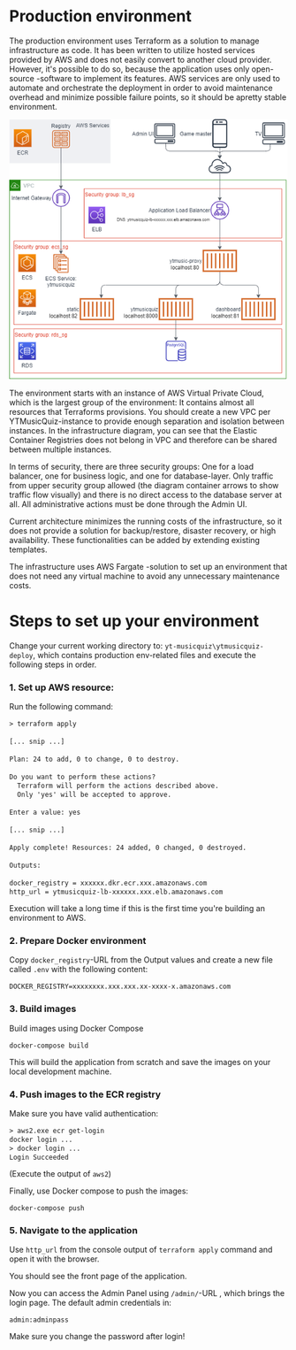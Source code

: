 # Production environment

The production environment uses Terraform as a solution to manage infrastructure as code. It has been written to utilize hosted services provided by AWS and does not easily convert to another cloud provider. However, it's possible to do so, because the application uses only open-source -software to implement its features. AWS services are only used to automate and orchestrate the deployment in order to avoid maintenance overhead and minimize possible failure points, so it should be apretty stable environment.

![AWS infrastructure](aws_infra.png)

The environment starts with an instance of AWS Virtual Private Cloud, which is the largest group of the environment: It contains almost all resources that Terraforms provisions. You should create a new VPC per YTMusicQuiz-instance to provide enough separation and isolation between instances. In the infrastructure diagram, you can see that the Elastic Container Registries does not belong in VPC and therefore can be shared between multiple instances.

In terms of security, there are three security groups: One for a load balancer, one for business logic, and one for database-layer. Only traffic from upper security group allowed (the diagram container arrows to show traffic flow visually) and there is no direct access to the database server at all. All administrative actions must be done through the Admin UI.

Current architecture minimizes the running costs of the infrastructure, so it does not provide a solution for backup/restore, disaster recovery, or high availability. These functionalities can be added by extending existing templates.

The infrastructure uses AWS Fargate -solution to set up an environment that does not need any virtual machine to avoid any unnecessary maintenance costs.

# Steps to set up your environment

Change your current working directory to: `yt-musicquiz\ytmusicquiz-deploy`, which contains production env-related files and execute the following steps in order.

### 1. Set up AWS resource:

Run the following command:

    > terraform apply

    [... snip ...]

    Plan: 24 to add, 0 to change, 0 to destroy.

    Do you want to perform these actions?
      Terraform will perform the actions described above.
      Only 'yes' will be accepted to approve.

    Enter a value: yes

    [... snip ...]

    Apply complete! Resources: 24 added, 0 changed, 0 destroyed.

    Outputs:

    docker_registry = xxxxxx.dkr.ecr.xxx.amazonaws.com
    http_url = ytmusicquiz-lb-xxxxxx.xxx.elb.amazonaws.com


Execution will take a long time if this is the first time you're building  an environment to AWS.

### 2. Prepare Docker environment

Copy `docker_registry`-URL from the Output values and create a new file
called `.env` with the following content:

    DOCKER_REGISTRY=xxxxxxxx.xxx.xxx.xx-xxxx-x.amazonaws.com

### 3. Build images

Build images using Docker Compose

    docker-compose build

This will build the application from scratch and save the images on your
local development machine.

### 4. Push images to the ECR registry

Make sure you have valid authentication:

    > aws2.exe ecr get-login
    docker login ...
    > docker login ...
    Login Succeeded

(Execute the output of `aws2`)

Finally, use Docker compose to push the images:

    docker-compose push

### 5. Navigate to the application

Use `http_url` from the console output of `terraform apply` command and open it with the browser.

You should see the front page of the application.

Now you can access the Admin Panel using `/admin/`-URL , which brings the login page. The default admin credentials in:

    admin:adminpass

Make sure you change the password after login!
